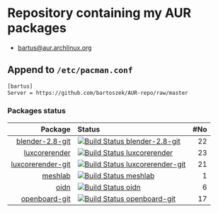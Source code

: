 # Repository containing my AUR packages
* [bartus@aur.archlinux.org][aur]
## Append to `/etc/pacman.conf`
```sh
[bartus]
Server = https://github.com/bartoszek/AUR-repo/raw/master
```
### Packages status
<!--begin-->
| Package | Status | #No|
|--:|:--|--:|
| [blender-2.8-git](https://github.com/bartoszek/AUR-blender-2.8-git)| [![Build Status blender-2.8-git](https://travis-ci.org/bartoszek/AUR-blender-2.8-git.svg)](https://travis-ci.org/bartoszek/AUR-blender-2.8-git) | 22 |
| [luxcorerender](https://github.com/bartoszek/AUR-luxcorerender)| [![Build Status luxcorerender](https://travis-ci.org/bartoszek/AUR-luxcorerender.svg)](https://travis-ci.org/bartoszek/AUR-luxcorerender) | 23 |
| [luxcorerender-git](https://github.com/bartoszek/AUR-luxcorerender-git)| [![Build Status luxcorerender-git](https://travis-ci.org/bartoszek/AUR-luxcorerender-git.svg)](https://travis-ci.org/bartoszek/AUR-luxcorerender-git) | 21 |
| [meshlab](https://github.com/bartoszek/AUR-meshlab)| [![Build Status meshlab](https://travis-ci.org/bartoszek/AUR-meshlab.svg)](https://travis-ci.org/bartoszek/AUR-meshlab) | 1 |
| [oidn](https://github.com/bartoszek/AUR-oidn)| [![Build Status oidn](https://travis-ci.org/bartoszek/AUR-oidn.svg)](https://travis-ci.org/bartoszek/AUR-oidn) | 6 |
| [openboard-git](https://github.com/bartoszek/AUR-openboard-git)| [![Build Status openboard-git](https://travis-ci.org/bartoszek/AUR-openboard-git.svg)](https://travis-ci.org/bartoszek/AUR-openboard-git) | 17 |
<!--end-->
<!--
| [$pkgname](https://github.com/bartoszek/AUR-luxcorerender-$pkgname)| [![Build Status $pkgname](https://travis-ci.org/bartoszek/AUR-$pkgname.svg)](https://travis-ci.org/bartoszek/AUR-$pkgname) |
| [$pkgname](https://github.com/bartoszek/AUR-luxcorerender-$pkgname)| [![Build Status $pkgname](https://travis-ci.org/bartoszek/AUR-$pkgname.svg?branch=$branch)](https://travis-ci.org/bartoszek/AUR-$pkgname) |
-->
[aur]: https://aur.archlinux.org/packages/?K=bartus&SeB=m
